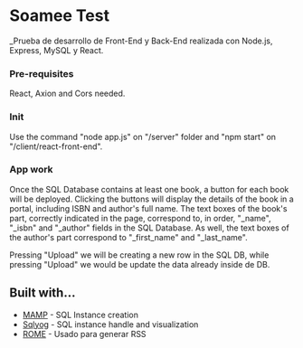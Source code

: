 # Soamee Test

_Prueba de desarrollo de Front-End y Back-End realizada con Node.js, Express, MySQL y React.

### Pre-requisites

React, Axion and Cors needed.

### Init

Use the command "node app.js" on "/server" folder and "npm start" on "/client/react-front-end".

### App work


Once the SQL Database contains at least one book, a button for each book will be deployed.
Clicking the buttons will display the details of the book in a portal, including ISBN and author's full name.
The text boxes of the book's part, correctly indicated in the page, correspond to, in order, "_name", "_isbn" and "_author" fields in the SQL Database.
As well, the text boxes of the author's part correspond to "_first_name" and "_last_name".

Pressing "Upload" we will be creating a new row in the SQL DB, while pressing "Upload" we would be update the data already inside de DB.

## Built with...



* [MAMP](https://www.mamp.info/en/windows/) - SQL Instance creation
* [Sqlyog](https://github.com/webyog/sqlyog-community/wiki/Downloads) - SQL instance handle and visualization
* [ROME](https://rometools.github.io/rome/) - Usado para generar RSS
